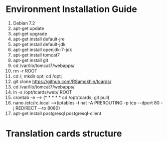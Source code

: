 Environment Installation Guide
======
1. Debian 7.2
2. apt-get update
3. apt-get upgrade
8. apt-get install default-jre
9. apt-get install default-jdk
10. apt-get install openjdk-7-jdk
15. apt-get install tomcat7
20. apt-get install git
21. cd /var/lib/tomcat7/webapps/
22. rm -r ROOT
27. cd /; mkdir opt; cd /opt;
28. git clone https://github.com/RSamokhin/tcards/
29. cd /var/lib/tomcat7/webapps/
29. ln -s /opt/tcards/web/ ROOT
30. crontab -e --> (* * * * * cd /opt/tcards; git pull)
31. nano /etc/rc.local -->(iptables -t nat -A PREROUTING -p tcp --dport 80 -j REDIRECT --to 8080)
32. apt-get install postgresql postgresql-client


Translation cards structure
======
